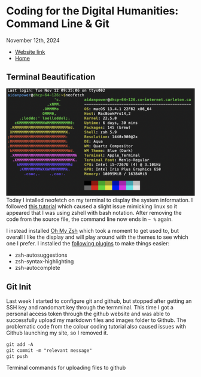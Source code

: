 # Coding for the Digital Humanities: Command Line & Git

November 12th, 2024

- [Website link](https://dh-coding-docs.netlify.app/)
- [Home](README.md)


## Terminal Beautification

![neofetch example on my machine](images/neofetch-example.png) 
Today I intalled neofetch on my terminal to display the system information. I followed [this tutorial](https://www.howtogeek.com/use-color-with-macs-terminal-to-add-flair-and-function/) which caused a slight issue mimicking linux so it appeared that I was using zshell with bash notation. After removing the code from the source file, the command line now ends in ```~ %``` again. 

I instead installed [Oh My Zsh](https://ohmyz.sh/#install) which took a moment to get used to, but overall I like the display and will play around with the themes to see which one I prefer. I installed the [following plugins](https://gist.github.com/n1snt/454b879b8f0b7995740ae04c5fb5b7df) to make things easier:
- zsh-autosuggestions
- zsh-syntax-highlighting
- zsh-autocomplete

## Git Init

Last week I started to configure git and github, but stopped after getting an SSH key and randomart key through the termminal. This time I got a personal access token through the github website and was able to successfully upload my markdown files and images folder to Github. The problematic code from the colour coding tutorial also caused issues with Github launching my site, so I removed it. 

```
git add -A
git commit -m "relevant message"
git push
```
Terminal commands for uploading files to github
